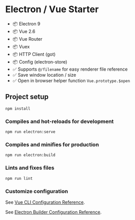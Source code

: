 # Electron / Vue Starter

- 📦 Electron 9
- 📦 Vue 2.6
- 📦 Vue Router
- 📦 Vuex
- 📦 HTTP Client (got)
- 📦 Config (electron-store)
- ✅ Supports `@/filename` for easy renderer file reference
- ✅ Save window location / size
- ✅ Open in browser helper function `Vue.prototype.$open`

## Project setup

```
npm install
```

### Compiles and hot-reloads for development

```
npm run electron:serve
```

### Compiles and minifies for production

```
npm run electron:build
```

### Lints and fixes files

```
npm run lint
```

### Customize configuration

See [Vue CLI Configuration Reference](https://cli.vuejs.org/config/).

See [Electron Builder Configuration Reference](https://nklayman.github.io/vue-cli-plugin-electron-builder/guide/configuration.html#table-of-contents).
